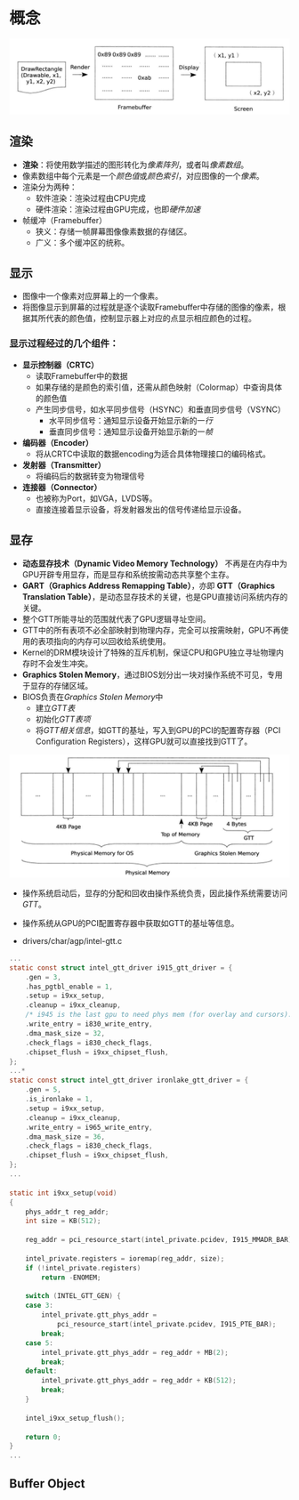 # 概念

![render->framebuffer->display](pic/graph-r-2-d.png)

## 渲染

* **渲染**：将使用数学描述的图形转化为*像素阵列*，或者叫*像素数组*。
* 像素数组中每个元素是一个*颜色值*或*颜色索引*，对应图像的一个*像素*。
* 渲染分为两种：
  * 软件渲染：渲染过程由CPU完成
  * 硬件渲染：渲染过程由GPU完成，也即*硬件加速*
* 帧缓冲（Framebuffer）
  * 狭义：存储一帧屏幕图像像素数据的存储区。
  * 广义：多个缓冲区的统称。

## 显示

* 图像中一个像素对应屏幕上的一个像素。
* 将图像显示到屏幕的过程就是逐个读取Framebuffer中存储的图像的像素，根据其所代表的颜色值，控制显示器上对应的点显示相应颜色的过程。

### 显示过程经过的几个组件：

* **显示控制器（CRTC）**
  * 读取Framebuffer中的数据
  * 如果存储的是颜色的索引值，还需从颜色映射（Colormap）中查询具体的颜色值
  * 产生同步信号，如水平同步信号（HSYNC）和垂直同步信号（VSYNC）
    - 水平同步信号：通知显示设备开始显示新的一*行*
    - 垂直同步信号：通知显示设备开始显示新的一*帧*
* **编码器（Encoder）**
  * 将从CRTC中读取的数据encoding为适合具体物理接口的编码格式。
* **发射器（Transmitter）**
  * 将编码后的数据转变为物理信号
* **连接器（Connector）**
  * 也被称为Port，如VGA，LVDS等。
  * 直接连接着显示设备，将发射器发出的信号传递给显示设备。

## 显存

* **动态显存技术（Dynamic Video Memory Technology）** 不再是在内存中为GPU开辟专用显存，而是显存和系统按需动态共享整个主存。
* **GART（Graphics Address Remapping Table）**，亦即 **GTT（Graphics Translation Table）**，是动态显存技术的关键，也是GPU直接访问系统内存的关键。
* 整个GTT所能寻址的范围就代表了GPU逻辑寻址空间。
* GTT中的所有表项不必全部映射到物理内存，完全可以按需映射，GPU不再使用的表项指向的内存可以回收给系统使用。
* Kernel的DRM模块设计了特殊的互斥机制，保证CPU和GPU独立寻址物理内存时不会发生冲突。
* **Graphics Stolen Memory**，通过BIOS划分出一块对操作系统不可见，专用于显存的存储区域。
* BIOS负责在*Graphics Stolen Memory*中
  * 建立*GTT表*
  * 初始化*GTT表项*
  * 将*GTT相关信息*，如GTT的基址，写入到GPU的PCI的配置寄存器（PCI Configuration Registers），这样GPU就可以直接找到GTT了。

![GTT](pic/graph-gtt.png)

* 操作系统启动后，显存的分配和回收由操作系统负责，因此操作系统需要访问*GTT*。
* 操作系统从GPU的PCI配置寄存器中获取如GTT的基址等信息。

* drivers/char/agp/intel-gtt.c
```c
...
static const struct intel_gtt_driver i915_gtt_driver = {
    .gen = 3,
    .has_pgtbl_enable = 1,
    .setup = i9xx_setup,
    .cleanup = i9xx_cleanup,
    /* i945 is the last gpu to need phys mem (for overlay and cursors). */
    .write_entry = i830_write_entry,
    .dma_mask_size = 32,
    .check_flags = i830_check_flags,
    .chipset_flush = i9xx_chipset_flush,
};
...*
static const struct intel_gtt_driver ironlake_gtt_driver = {
    .gen = 5,
    .is_ironlake = 1,
    .setup = i9xx_setup,
    .cleanup = i9xx_cleanup,
    .write_entry = i965_write_entry,
    .dma_mask_size = 36,
    .check_flags = i830_check_flags,
    .chipset_flush = i9xx_chipset_flush,
};
...

static int i9xx_setup(void)
{
    phys_addr_t reg_addr;
    int size = KB(512);

    reg_addr = pci_resource_start(intel_private.pcidev, I915_MMADR_BAR);

    intel_private.registers = ioremap(reg_addr, size);
    if (!intel_private.registers)
        return -ENOMEM;

    switch (INTEL_GTT_GEN) {
    case 3:
        intel_private.gtt_phys_addr =
            pci_resource_start(intel_private.pcidev, I915_PTE_BAR);
        break;
    case 5:
        intel_private.gtt_phys_addr = reg_addr + MB(2);
        break;
    default:
        intel_private.gtt_phys_addr = reg_addr + KB(512);
        break;
    }

    intel_i9xx_setup_flush();

    return 0;
}
...
```

## Buffer Object
